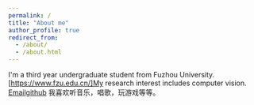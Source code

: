 ```yaml
---
permalink: /
title: "About me"
author_profile: true
redirect_from: 
  - /about/
  - /about.html
---
```


I'm a third year undergraduate student from Fuzhou University.[https://www.fzu.edu.cn/]My research interest includes computer vision.
[Email](1870471060@qq.com)[github](https://github.com/zaohuan)
我喜欢听音乐，唱歌，玩游戏等等。

